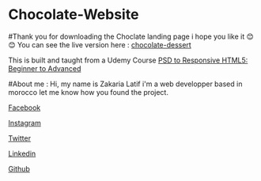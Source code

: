 # Chocolate-Website

#Thank you for downloading the Choclate landing page i hope you like it 😊😊
You can see the live version here : [chocolate-dessert](https://chocolate-dessert.netlify.app/)

This is built and taught from a Udemy Course [PSD to Responsive HTML5: Beginner to Advanced](https://www.udemy.com/course/psd-to-html5-beginner-to-advanced/)

#About me :
Hi, my name is Zakaria Latif i'm a web developper based in morocco
let me know how you found the project.

[Facebook](https://www.facebook.com/zakaria.latif.165)

[Instagram](https://www.instagram.com/zakaria__latif/)

[Twitter](https://twitter.com/ZakariaLatif8)

[Linkedin](https://www.linkedin.com/in/zakaria-latif-44bba11b7/)

[Github](https://github.com/Zakaria-Latif)
